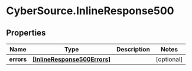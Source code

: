 # CyberSource.InlineResponse500

## Properties
Name | Type | Description | Notes
------------ | ------------- | ------------- | -------------
**errors** | [**[InlineResponse500Errors]**](InlineResponse500Errors.md) |  | [optional] 


